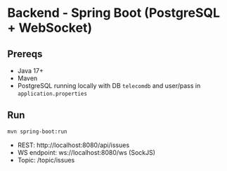 # Backend - Spring Boot (PostgreSQL + WebSocket)

## Prereqs
- Java 17+
- Maven
- PostgreSQL running locally with DB `telecomdb` and user/pass in `application.properties`

## Run
```bash
mvn spring-boot:run
```

- REST: http://localhost:8080/api/issues
- WS endpoint: ws://localhost:8080/ws (SockJS)
- Topic: /topic/issues
